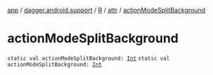 [app](../../../index.md) / [dagger.android.support](../../index.md) / [R](../index.md) / [attr](index.md) / [actionModeSplitBackground](./action-mode-split-background.md)

# actionModeSplitBackground

`static val actionModeSplitBackground: `[`Int`](https://kotlinlang.org/api/latest/jvm/stdlib/kotlin/-int/index.html)
`static val actionModeSplitBackground: `[`Int`](https://kotlinlang.org/api/latest/jvm/stdlib/kotlin/-int/index.html)